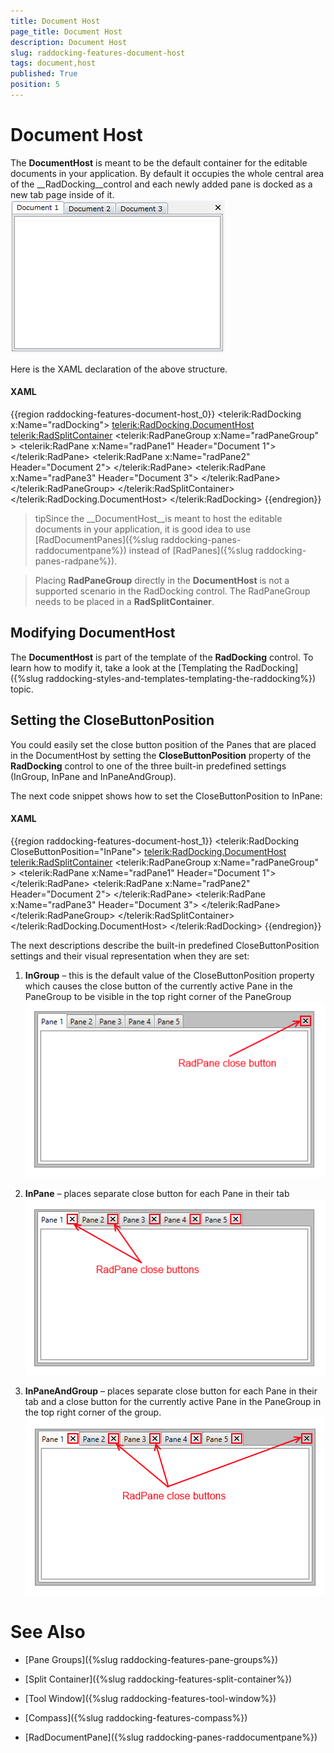 ```yaml
---
title: Document Host
page_title: Document Host
description: Document Host
slug: raddocking-features-document-host
tags: document,host
published: True
position: 5
---
```


# Document Host



The __DocumentHost__ is meant to be the default container for the editable documents in your application. By default it occupies the whole central area of the 
        __RadDocking__control and each newly added pane is docked as a new tab page inside of it.
      ![](images/RadDocking_Features_DocumentHost_010.png)

Here is the XAML declaration of the above structure.

#### __XAML__

{{region raddocking-features-document-host_0}}
	<telerik:RadDocking x:Name="radDocking">
	    <telerik:RadDocking.DocumentHost>
	        <telerik:RadSplitContainer>
	            <telerik:RadPaneGroup x:Name="radPaneGroup" >
	                <telerik:RadPane x:Name="radPane1" Header="Document 1">
	                    <TextBlock TextWrapping="Wrap" Text=""></TextBlock>
	                </telerik:RadPane>
	                <telerik:RadPane x:Name="radPane2" Header="Document 2">
	                    <TextBlock TextWrapping="Wrap" Text=""></TextBlock>
	                </telerik:RadPane>
	                <telerik:RadPane x:Name="radPane3" Header="Document 3">
	                    <TextBlock TextWrapping="Wrap" Text=""></TextBlock>
	                </telerik:RadPane>
	            </telerik:RadPaneGroup>
	        </telerik:RadSplitContainer>
	    </telerik:RadDocking.DocumentHost>
	</telerik:RadDocking>
	{{endregion}}



>tipSince the __DocumentHost__is meant to host the editable documents in your application, it is good idea to use [RadDocumentPanes]({%slug raddocking-panes-raddocumentpane%}) instead of [RadPanes]({%slug raddocking-panes-radpane%}).
        

>Placing __RadPaneGroup__ directly in the __DocumentHost__ is not a supported scenario in the RadDocking control. The RadPaneGroup needs to be placed in a __RadSplitContainer__.
        

## Modifying DocumentHost

The __DocumentHost__ is part of the template of the __RadDocking__ control. To learn how to modify it, take a look at the [Templating the RadDocking]({%slug raddocking-styles-and-templates-templating-the-raddocking%}) topic.
        

## Setting the CloseButtonPosition

You could easily set the close button position of the Panes that are placed in the DocumentHost by setting the __CloseButtonPosition__ property of the __RadDocking__ control to one of the three built-in predefined settings (InGroup, InPane and InPaneAndGroup).
        

The next code snippet shows how to set the CloseButtonPosition to InPane:
        

#### __XAML__

{{region raddocking-features-document-host_1}}
	<telerik:RadDocking CloseButtonPosition="InPane">
		<telerik:RadDocking.DocumentHost>
			<telerik:RadSplitContainer>
				<telerik:RadPaneGroup x:Name="radPaneGroup" >
					<telerik:RadPane x:Name="radPane1" Header="Document 1">
						<TextBlock TextWrapping="Wrap" Text=""></TextBlock>
					</telerik:RadPane>
					<telerik:RadPane x:Name="radPane2" Header="Document 2">
						<TextBlock TextWrapping="Wrap" Text=""></TextBlock>
					</telerik:RadPane>
					<telerik:RadPane x:Name="radPane3" Header="Document 3">
						<TextBlock TextWrapping="Wrap" Text=""></TextBlock>
					</telerik:RadPane>
				</telerik:RadPaneGroup>
			</telerik:RadSplitContainer>
		</telerik:RadDocking.DocumentHost>
	</telerik:RadDocking>
	{{endregion}}



The next descriptions describe the built-in predefined CloseButtonPosition settings and their visual representation when they are set:
        

1. __InGroup__ – this is the default value of the CloseButtonPosition property which causes the close button of the currently active Pane in the PaneGroup to be visible in the top right corner of the PaneGroup
            ![raddocking-features-document-host-2](images/raddocking-features-document-host-2.png)

1. __InPane__ – places separate close button for each Pane in their tab
            ![raddocking-features-document-host-3](images/raddocking-features-document-host-3.png)

1. __InPaneAndGroup__ – places separate close button for each Pane in their tab and a close button for the currently active Pane in the PaneGroup in the top right corner of the group.
            ![raddocking-features-document-host-4](images/raddocking-features-document-host-4.png)

# See Also

 * [Pane Groups]({%slug raddocking-features-pane-groups%})

 * [Split Container]({%slug raddocking-features-split-container%})

 * [Tool Window]({%slug raddocking-features-tool-window%})

 * [Compass]({%slug raddocking-features-compass%})

 * [RadDocumentPane]({%slug raddocking-panes-raddocumentpane%})
